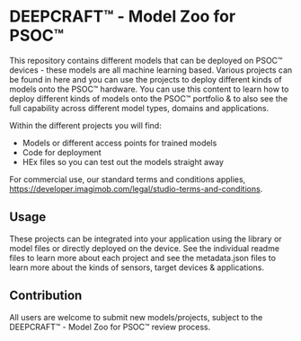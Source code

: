 # DEEPCRAFT™ - Model Zoo for PSOC™ 

This repository contains different models that can be deployed on PSOC™ devices - these models are all machine learning based. Various projects can be found in here and you can use the projects to deploy different kinds of models onto the PSOC™ hardware. You can use this content to learn how to deploy different kinds of models onto the PSOC™ portfolio & to also see the full capability across different model types, domains and applications.

Within the different projects you will find:
* Models or different access points for trained models
* Code for deployment
* HEx files so you can test out the models straight away

For commercial use, our standard terms and conditions applies, https://developer.imagimob.com/legal/studio-terms-and-conditions.

## Usage
These projects can be integrated into your application using the library or model files or directly deployed on the device. See the individual readme files to learn more about each project and see the metadata.json files to learn more about the kinds of sensors, target devices & applications.

## Contribution
All users are welcome to submit new models/projects, subject to the DEEPCRAFT™ - Model Zoo for PSOC™ review process.